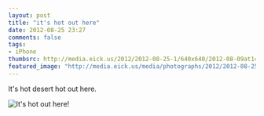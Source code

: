 ```yaml
---
layout: post
title: "it's hot out here"
date: 2012-08-25 23:27
comments: false
tags:
- iPhone
thumbsrc: http://media.eick.us/2012/2012-08-25-1/640x640/2012-08-09at14.40.43.jpg
featured_image: "http://media.eick.us/media/photographs/2012/2012-08-25-1/2012-08-09at14.40.43.jpg"
---
```

It's hot desert hot out here.

![It's hot out here!](http://media.eick.us/media/photographs/2012/2012-08-25-1/2012-08-09at14.40.43.jpg)
